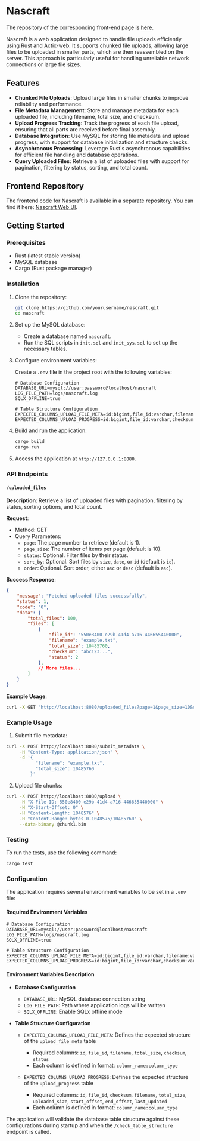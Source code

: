 # Nascraft

The repository of the corresponding front-end page is [here](https://github.com/hawklithm/nascraft-webui).

Nascraft is a web application designed to handle file uploads efficiently using Rust and Actix-web. It supports chunked file uploads, allowing large files to be uploaded in smaller parts, which are then reassembled on the server. This approach is particularly useful for handling unreliable network connections or large file sizes.

## Features

- **Chunked File Uploads**: Upload large files in smaller chunks to improve reliability and performance.
- **File Metadata Management**: Store and manage metadata for each uploaded file, including filename, total size, and checksum.
- **Upload Progress Tracking**: Track the progress of each file upload, ensuring that all parts are received before final assembly.
- **Database Integration**: Use MySQL for storing file metadata and upload progress, with support for database initialization and structure checks.
- **Asynchronous Processing**: Leverage Rust's asynchronous capabilities for efficient file handling and database operations.
- **Query Uploaded Files**: Retrieve a list of uploaded files with support for pagination, filtering by status, sorting, and total count.

## Frontend Repository

The frontend code for Nascraft is available in a separate repository. You can find it here: [Nascraft Web UI](https://github.com/hawklithm/nascraft-webui).

## Getting Started

### Prerequisites

- Rust (latest stable version)
- MySQL database
- Cargo (Rust package manager)

### Installation

1. Clone the repository:

   ```bash
   git clone https://github.com/yourusername/nascraft.git
   cd nascraft
   ```

2. Set up the MySQL database:

   - Create a database named `nascraft`.
   - Run the SQL scripts in `init.sql` and `init_sys.sql` to set up the necessary tables.

3. Configure environment variables:

   Create a `.env` file in the project root with the following variables:

   ```env
   # Database Configuration
   DATABASE_URL=mysql://user:password@localhost/nascraft
   LOG_FILE_PATH=logs/nascraft.log
   SQLX_OFFLINE=true

   # Table Structure Configuration
   EXPECTED_COLUMNS_UPLOAD_FILE_META=id:bigint,file_id:varchar,filename:varchar,total_size:bigint,checksum:varchar,status:int
   EXPECTED_COLUMNS_UPLOAD_PROGRESS=id:bigint,file_id:varchar,checksum:varchar,filename:varchar,total_size:bigint,uploaded_size:bigint,start_offset:bigint,end_offset:bigint,last_updated:timestamp
   ```

4. Build and run the application:

   ```bash
   cargo build
   cargo run
   ```

5. Access the application at `http://127.0.0.1:8080`.

### API Endpoints

#### `/uploaded_files`

**Description**: Retrieve a list of uploaded files with pagination, filtering by status, sorting options, and total count.

**Request**:
- Method: GET
- Query Parameters:
  - `page`: The page number to retrieve (default is 1).
  - `page_size`: The number of items per page (default is 10).
  - `status`: Optional. Filter files by their status.
  - `sort_by`: Optional. Sort files by `size`, `date`, or `id` (default is `id`).
  - `order`: Optional. Sort order, either `asc` or `desc` (default is `asc`).

**Success Response**:
```json
{
    "message": "Fetched uploaded files successfully",
    "status": 1,
    "code": "0",
    "data": {
        "total_files": 100,
        "files": [
            {
                "file_id": "550e8400-e29b-41d4-a716-446655440000",
                "filename": "example.txt",
                "total_size": 10485760,
                "checksum": "abc123...",
                "status": 2
            },
            // More files...
        ]
    }
}
```

**Example Usage**:
```bash
curl -X GET "http://localhost:8080/uploaded_files?page=1&page_size=10&status=2&sort_by=size&order=desc"
```

### Example Usage

1. Submit file metadata:
```bash
curl -X POST http://localhost:8080/submit_metadata \
     -H "Content-Type: application/json" \
     -d '{
           "filename": "example.txt",
           "total_size": 10485760
         }'
```

2. Upload file chunks:
```bash
curl -X POST http://localhost:8080/upload \
     -H "X-File-ID: 550e8400-e29b-41d4-a716-446655440000" \
     -H "X-Start-Offset: 0" \
     -H "Content-Length: 1048576" \
     -H "Content-Range: bytes 0-1048575/10485760" \
     --data-binary @chunk1.bin
```

### Testing

To run the tests, use the following command:

```bash
cargo test
```

### Configuration

The application requires several environment variables to be set in a `.env` file:

#### Required Environment Variables

```env
# Database Configuration
DATABASE_URL=mysql://user:password@localhost/nascraft
LOG_FILE_PATH=logs/nascraft.log
SQLX_OFFLINE=true

# Table Structure Configuration
EXPECTED_COLUMNS_UPLOAD_FILE_META=id:bigint,file_id:varchar,filename:varchar,total_size:bigint,checksum:varchar,status:int
EXPECTED_COLUMNS_UPLOAD_PROGRESS=id:bigint,file_id:varchar,checksum:varchar,filename:varchar,total_size:bigint,uploaded_size:bigint,start_offset:bigint,end_offset:bigint,last_updated:timestamp
```

#### Environment Variables Description

- **Database Configuration**
  - `DATABASE_URL`: MySQL database connection string
  - `LOG_FILE_PATH`: Path where application logs will be written
  - `SQLX_OFFLINE`: Enable SQLx offline mode

- **Table Structure Configuration**
  - `EXPECTED_COLUMNS_UPLOAD_FILE_META`: Defines the expected structure of the `upload_file_meta` table
    - Required columns: `id`, `file_id`, `filename`, `total_size`, `checksum`, `status`
    - Each column is defined in format: `column_name:column_type`
  
  - `EXPECTED_COLUMNS_UPLOAD_PROGRESS`: Defines the expected structure of the `upload_progress` table
    - Required columns: `id`, `file_id`, `checksum`, `filename`, `total_size`, `uploaded_size`, `start_offset`, `end_offset`, `last_updated`
    - Each column is defined in format: `column_name:column_type`

The application will validate the database table structure against these configurations during startup and when the `/check_table_structure` endpoint is called.